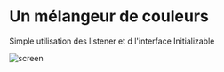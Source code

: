 # Un mélangeur de couleurs

Simple utilisation des listener et d l'interface Initializable

![screen](mélangeur.png)